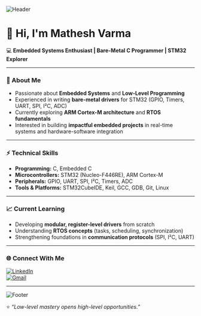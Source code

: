 <!-- Banner -->
![Header](https://capsule-render.vercel.app/api?type=waving&color=0:0f2027,100:2c5364&height=200&section=header&text=Mathesh%20Varma&fontSize=45&fontColor=ffffff&animation=fadeIn&fontAlignY=40)

# 👋 Hi, I'm Mathesh Varma  

💻 **Embedded Systems Enthusiast | Bare-Metal C Programmer | STM32 Explorer**

---

### 🚀 About Me
- Passionate about **Embedded Systems** and **Low-Level Programming**  
- Experienced in writing **bare-metal drivers** for STM32 (GPIO, Timers, UART, SPI, I²C, ADC)  
- Currently exploring **ARM Cortex-M architecture** and **RTOS fundamentals**  
- Interested in building **impactful embedded projects** in real-time systems and hardware-software integration  

---

### ⚡ Technical Skills
- **Programming:** C, Embedded C  
- **Microcontrollers:** STM32 (Nucleo-F446RE), ARM Cortex-M  
- **Peripherals:** GPIO, UART, SPI, I²C, Timers, ADC  
- **Tools & Platforms:** STM32CubeIDE, Keil, GCC, GDB, Git, Linux  

---

### 📈 Current Learning
- Developing **modular, register-level drivers** from scratch  
- Understanding **RTOS concepts** (tasks, scheduling, synchronization)  
- Strengthening foundations in **communication protocols** (SPI, I²C, UART)  

---

### 🌐 Connect With Me
[![LinkedIn](https://img.shields.io/badge/LinkedIn-0A66C2?style=for-the-badge&logo=linkedin&logoColor=white)](www.linkedin.com/in/matheshvarma25)  
[![Gmail](https://img.shields.io/badge/Email-D14836?style=for-the-badge&logo=gmail&logoColor=white)](mailto:matheshvarma25@gmail.com)  

---

<!-- Footer -->
![Footer](https://capsule-render.vercel.app/api?type=waving&color=0:0f2027,100:2c5364&height=120&section=footer)

⭐ *“Low-level mastery opens high-level opportunities.”*
